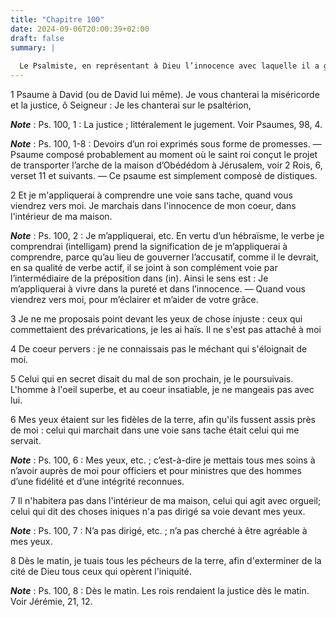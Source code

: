 ```yaml
---
title: "Chapitre 100"
date: 2024-09-06T20:00:39+02:00
draft: false
summary: |
  
  Le Psalmiste, en représentant à Dieu l’innocence avec laquelle il a gouverné son peuple, apprend à tous les princes la conduite qu’ils doivent tenir dans la conduite de leurs Etats, dans le choix de leur ministres et dans l’usage de leur puissance.
---
```



1 Psaume à David (ou de David lui même). Je vous chanterai la miséricorde et la justice, ô Seigneur : Je les chanterai sur le psaltérion,

***Note*** :  Ps. 100, 1 : La justice ; littéralement le jugement. Voir Psaumes, 98, 4.

***Note*** :  Ps. 100, 1-8 : Devoirs d’un roi exprimés sous forme de promesses. ― Psaume composé probablement au moment où le saint roi conçut le projet de transporter l’arche de la maison d’Obédédom à Jérusalem, voir 2 Rois, 6, verset 11 et suivants. ― Ce psaume est simplement composé de distiques.


2 Et je m'appliquerai à comprendre une voie sans tache, quand vous viendrez vers moi. Je marchais dans l'innocence de mon coeur, dans l'intérieur de ma maison.

***Note*** :  Ps. 100, 2 : Je m’appliquerai, etc. En vertu d’un hébraïsme, le verbe je comprendrai (intelligam) prend la signification de je m’appliquerai à comprendre, parce qu’au lieu de gouverner l’accusatif, comme il le devrait, en sa qualité de verbe actif, il se joint à son complément voie par l’intermédiaire de la préposition dans (in). Ainsi le sens est : Je m’appliquerai à vivre dans la pureté et dans l’innocence. ― Quand vous viendrez vers moi, pour m’éclairer et m’aider de votre grâce.


3 Je ne me proposais point devant les yeux de chose injuste : ceux qui commettaient des prévarications, je les ai haïs. Il ne s'est pas attaché à moi


4 De coeur pervers : je ne connaissais pas le méchant qui s'éloignait de moi.


5 Celui qui en secret disait du mal de son prochain, je le poursuivais. L'homme à l'oeil superbe, et au coeur insatiable, je ne mangeais pas avec lui.


6 Mes yeux étaient sur les fidèles de la terre, afin qu'ils fussent assis près de moi : celui qui marchait dans une voie sans tache était celui qui me servait.

***Note*** :  Ps. 100, 6 : Mes yeux, etc. ; c’est-à-dire je mettais tous mes soins à n’avoir auprès de moi pour officiers et pour ministres que des hommes d’une fidélité et d’une intégrité reconnues.


7 Il n'habitera pas dans l'intérieur de ma maison, celui qui agit avec orgueil; celui qui dit des choses iniques n'a pas dirigé sa voie devant mes yeux.

***Note*** :  Ps. 100, 7 : N’a pas dirigé, etc. ; n’a pas cherché à être agréable à mes yeux.


8 Dès le matin, je tuais tous les pécheurs de la terre, afin d'exterminer de la cité de Dieu tous ceux qui opèrent l'iniquité.

***Note*** :  Ps. 100, 8 : Dès le matin. Les rois rendaient la justice dès le matin. Voir Jérémie, 21, 12.

